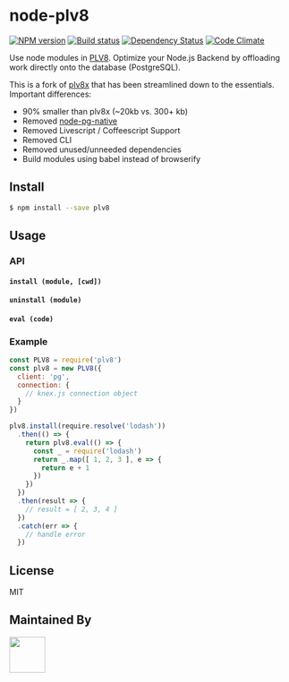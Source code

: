 # node-plv8

[![NPM version][npm-image]][npm-url]
[![Build status][ci-image]][ci-url]
[![Dependency Status][daviddm-image]][daviddm-url]
[![Code Climate][codeclimate-image]][codeclimate-url]

Use node modules in [PLV8](https://github.com/plv8/plv8). Optimize your Node.js Backend by offloading work directly onto the database (PostgreSQL).

This is a fork of [plv8x](https://github.com/clkao/plv8x) that has been streamlined down to the essentials. Important differences:

- 90% smaller than plv8x (~20kb vs. 300+ kb)
- Removed [node-pg-native](https://github.com/brianc/node-pg-native)
- Removed Livescript / Coffeescript Support
- Removed CLI
- Removed unused/unneeded dependencies
- Build modules using babel instead of browserify

## Install

```sh
$ npm install --save plv8
```

## Usage

### API

#### `install (module, [cwd])`

#### `uninstall (module)`

#### `eval (code)`

### Example

```js
const PLV8 = require('plv8')
const plv8 = new PLV8({
  client: 'pg',
  connection: {
    // knex.js connection object
  }
})

plv8.install(require.resolve('lodash'))
  .then(() => {
    return plv8.eval(() => {
      const _ = require('lodash')
      return _.map([ 1, 2, 3 ], e => {
        return e + 1
      })
    })
  })
  .then(result => {
    // result = [ 2, 3, 4 ]
  })
  .catch(err => {
    // handle error
  })
```

## License
MIT

## Maintained By
[<img src='http://i.imgur.com/Y03Jgmf.png' height='64px'>](http://langa.io)

[npm-image]: https://img.shields.io/npm/v/plv8.svg?style=flat
[npm-url]: https://npmjs.org/package/plv8
[ci-image]: https://img.shields.io/travis/langateam/plv8/master.svg?style=flat
[ci-url]: https://travis-ci.org/langateam/plv8
[daviddm-image]: http://img.shields.io/david/langateam/plv8.svg?style=flat
[daviddm-url]: https://david-dm.org/langateam/plv8
[codeclimate-image]: https://img.shields.io/codeclimate/github/langateam/plv8.svg?style=flat
[codeclimate-url]: https://codeclimate.com/github/langateam/plv8
